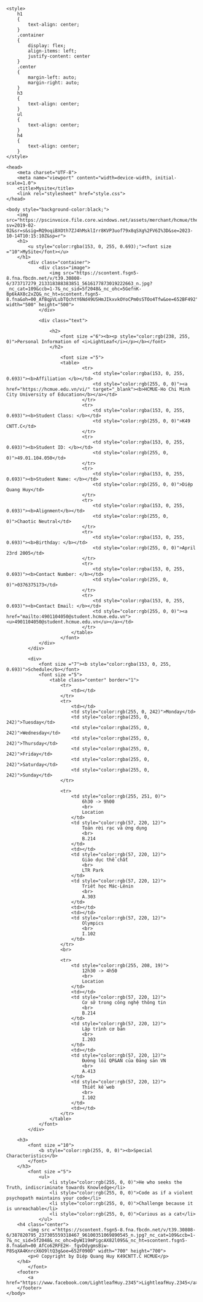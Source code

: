 <!DOCTYPE html>
<html>

    <style>
        h1  
        {   
            text-align: center;
        }
        .container
        {
            display: flex;
            align-items: left;
            justify-content: center
        }    
        .center 
        {
            margin-left: auto;
            margin-right: auto;
        }
        h3  
        {
            text-align: center;
        }
        ul    
        {
            text-align: center;
        }
        h4  
        {
            text-align: center;
        }
    </style>

    <head>
        <meta charset="UTF-8">
        <meta name="viewport" content="width=device-width, initial-scale=1.0">
        <title>Mysite</title>
        <link rel="stylesheet" href="style.css">
    </head>

    <body style="background-color:black;">
        <img src="https://pscinvoice.file.core.windows.net/assets/merchant/hcmue/themedefault/home/imgs/Logo.png?sv=2019-02-02&sr=s&sig=RQ9oqiBXOth7ZJ4hMsklIrr8KVP3uof79x8qSXg%2FV6I%3D&se=2023-10-14T10:15:10Z&sp=r">
        <h1>
            <u style="color:rgba(153, 0, 255, 0.693);"><font size ="10">MySite</font></u>
        </h1>
            <div class="container">
                <div class="image">
                    <img src="https://scontent.fsgn5-8.fna.fbcdn.net/v/t39.30808-6/373717279_213318388383851_5616177873019222663_n.jpg?_nc_cat=109&ccb=1-7&_nc_sid=5f2048&_nc_ohc=5GefnK-Bp6kAX8c2xZQ&_nc_ht=scontent.fsgn5-8.fna&oh=00_AfBqpVLubTQchtY6Nd49USHmJIkxvkOYoCPm0sSTOo4Tfw&oe=652BF492" width="500" height="500">
                </div>

                <div class="text">
                    
                    <h2>
                        <font size ="6"><b><p style="color:rgb(238, 255, 0)">Personal Information of <i>LightLeaf</i></p></b></font>
                    </h2>

                        <font size ="5">
                        <table>
                                <tr>
                                    <td style="color:rgba(153, 0, 255, 0.693)"><b>Affiliation </b></td>
                                    <td style="color:rgb(255, 0, 0)"><a href="https://hcmue.edu.vn/vi/" target="_blank"><b>HCMUE-Ho Chi Minh City University of Education</b></a></td>
                                </tr>
                                <tr>
                                    <td style="color:rgba(153, 0, 255, 0.693)"><b>Student Class: </b></td>
                                    <td style="color:rgb(255, 0, 0)">K49 CNTT.C</td>
                                </tr>
                                <tr>
                                    <td style="color:rgba(153, 0, 255, 0.693)"><b>Student ID: </b></td>
                                    <td style="color:rgb(255, 0, 0)">49.01.104.050</td>
                                </tr>
                                <tr>
                                    <td style="color:rgba(153, 0, 255, 0.693)"><b>Student Name: </b></td>
                                    <td style="color:rgb(255, 0, 0)">Diệp Quang Huy</td>
                                </tr>
                                <tr>
                                    <td style="color:rgba(153, 0, 255, 0.693)"><b>Alignment</b></td>
                                    <td style="color:rgb(255, 0, 0)">Chaotic Neutral</td>
                                </tr>
                                <tr>
                                    <td style="color:rgba(153, 0, 255, 0.693)"><b>Birthday: </b></td>
                                    <td style="color:rgb(255, 0, 0)">April 23rd 2005</td>
                                </tr>
                                <tr>
                                    <td style="color:rgba(153, 0, 255, 0.693)"><b>Contact Number: </b></td>
                                    <td style="color:rgb(255, 0, 0)">0376375173</td>
                                </tr>
                                <tr>
                                    <td style="color:rgba(153, 0, 255, 0.693)"><b>Contact Email: </b></td>
                                    <td style="color:rgb(255, 0, 0)"><a href="mailto:4901104050@student.hcmue.edu.vn"><u>4901104050@student.hcmue.edu.vn</u></a></td> 
                                </tr>
                            </table>
                        </font>
                </div>
            </div>

            <div>
                <font size ="7"><b style="color:rgba(153, 0, 255, 0.693)">Schedule</b></font>
                <font size ="5">
                    <table class="center" border="1">
                        <tr>
                            <td></td>
                        </tr>
                        <tr>
                            <td></td>
                            <td style="color:rgb(255, 0, 242)">Monday</td>
                            <td style="color:rgba(255, 0, 242)">Tuesday</td>
                            <td style="color:rgba(255, 0, 242)">Wednesday</td>
                            <td style="color:rgba(255, 0, 242)">Thursday</td>
                            <td style="color:rgba(255, 0, 242)">Friday</td>
                            <td style="color:rgba(255, 0, 242)">Saturday</td>
                            <td style="color:rgba(255, 0, 242)">Sunday</td>
                        </tr>

                        <tr>
                            <td style="color:rgb(255, 251, 0)">
                                6h30 -> 9h00
                                <br>
                                Location
                            </td>
                            <td style="color:rgb(57, 220, 12)">
                                Toán rời rạc và ứng dụng
                                <br>
                                B.214
                            </td>
                            <td></td>
                            <td style="color:rgb(57, 220, 12)">
                                Giáo dục thể chất
                                <br>
                                LTR Park 
                            </td>
                            <td style="color:rgb(57, 220, 12)">
                                Triết học Mác-Lênin
                                <br>
                                A.303
                            </td>
                            <td></td>
                            <td></td>
                            <td style="color:rgb(57, 220, 12)">
                                Olympics
                                <br>
                                I.102
                            </td>
                        </tr>
                        <br>

                        <tr>
                            <td style="color:rgb(255, 208, 19)">
                                12h30 -> 4h50
                                <br>
                                Location
                            </td>
                            <td></td>
                            <td style="color:rgb(57, 220, 12)">
                                Cơ sở trong công nghệ thông tin
                                <br>
                                B.214
                            </td>
                            <td style="color:rgb(57, 220, 12)">
                                Lập trình cơ bản
                                <br>
                                I.203
                            </td>
                            <td></td>
                            <td style="color:rgb(57, 220, 12)">
                                Đường lối QP&AN của Đảng sản VN
                                <br>
                                A.413 
                            </td>
                            <td style="color:rgb(57, 220, 12)"> 
                                Thiết kế web
                                <br>
                                I.102
                            </td>
                            <td></td>
                        </tr>
                    </table>
                </font>    
            </div>

        <h3>
            <font size ="10">       
                <b style="color:rgb(255, 0, 0)"><b>Special Characteristics</b>
            </font>
        </h3>
            <font size ="5">
                <ul>   
                    <li style="color:rgb(255, 0, 0)">He who seeks the Truth, indiscriminate towards Knowledge</li>
                    <li style="color:rgb(255, 0, 0)">Code as if a violent psychopath maintains your code</li>
                    <li style="color:rgb(255, 0, 0)">Challenge because it is unreachable</li>
                    <li style="color:rgb(255, 0, 0)">Curious as a cat</li>
                </ul>
        <h4 class="center">
            <img src ="https://scontent.fsgn5-8.fna.fbcdn.net/v/t39.30808-6/387820795_237305559318467_96100351069890545_n.jpg?_nc_cat=109&ccb=1-7&_nc_sid=5f2048&_nc_ohc=DyWI19mPigcAX82l095&_nc_ht=scontent.fsgn5-8.fna&oh=00_AfCo62RFE2H-_fgvDdygmsBiw-P8SqXA4KnrcX6O9ltQ3g&oe=652F090D" width="700" height="700">
            <p>© Copyright by Diệp Quang Huy K49CNTT.C HCMUE</p>
        </h4>
            </font>
        <footer>
            <a href="https://www.facebook.com/LightleafHuy.2345">LightleafHuy.2345</a>
        </footer>
    </body>
</html>
